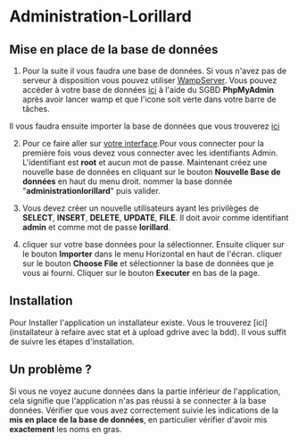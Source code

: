 # Administration-Lorillard

## Mise en place de la base de données

 1. Pour la suite il vous faudra une base de données. Si vous n'avez pas de serveur à disposition vous pouvez utiliser [WampServer](http://www.wampserver.com/).
 Vous pouvez accéder à votre base de données [ici](http://localhost/phpmyadmin/) à l'aide du SGBD **PhpMyAdmin** après avoir lancer wamp et que l'icone soit verte dans votre barre de tâches.

 Il vous faudra ensuite importer la base de données que vous trouverez [ici](https://drive.google.com/uc?export=download&id=1E7CyrabDDIEhkyJOuavRYhdxqFt0XcJ0)

 2. Pour ce faire aller sur [votre interface](http://localhost/phpmyadmin/).Pour vous connecter pour la première fois vous devez vous connecter avec les identifiants Admin. L'identifiant est **root** et aucun mot de passe. Maintenant créez une nouvelle base de données en cliquant sur le bouton **Nouvelle Base de données** en haut du menu droit.
 nommer la base donnée "**administrationlorillard**" puis valider.
 
 3. Vous devez créer un nouvelle utilisateurs ayant les privilèges de **SELECT**, **INSERT**, **DELETE**, **UPDATE**, **FILE**. Il doit avoir comme identifiant **admin** et comme mot de passe **lorillard**.
 
 3. cliquer sur votre base données pour la sélectionner. Ensuite cliquer sur le bouton **Importer** dans le menu Horizontal en haut de l'écran.
 cliquer sur le bouton **Choose File** et sélectionner la base de données que je vous ai fourni. Cliquer sur le bouton **Executer** en bas de la page.


## Installation

Pour Installer l'application un installateur existe. Vous le trouverez [ici](installateur à refaire avec stat et à upload gdrive avec la bdd). Il vous suffit de suivre les étapes d'installation.


## Un problème ?

Si vous ne voyez aucune données dans la partie inférieur de l'application, cela signifie que l'application n'as pas réussi à se connecter à la base données. Vérifier que vous avez correctement suivie les indications de la **mis en place de la base de données**, en particulier vérifier d'avoir mis **exactement** les noms en gras.
